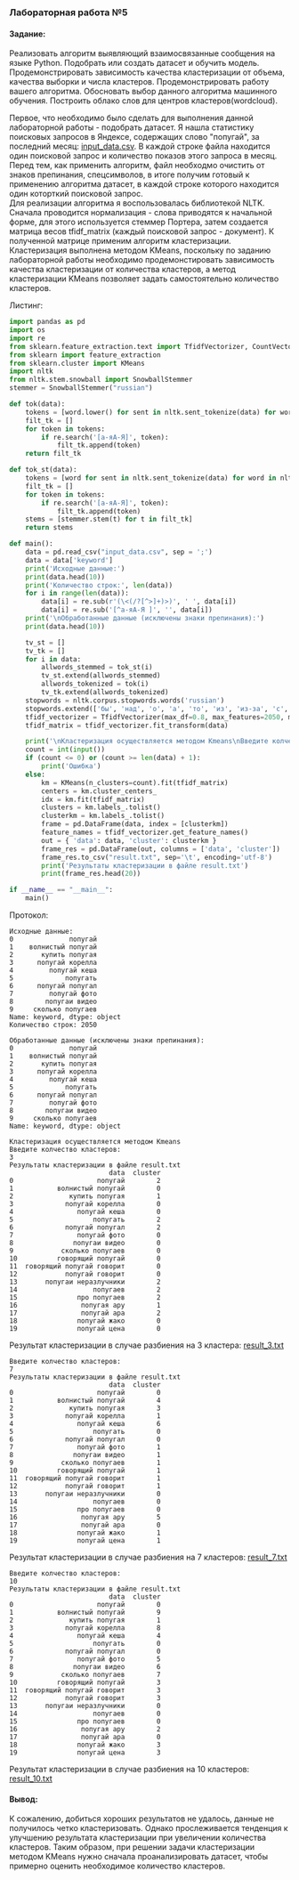 ### Лабораторная работа №5   
#### Задание:   
Реализовать алгоритм выявляющий взаимосвязанные сообщения на языке Python. Подобрать или создать датасет и обучить модель. Продемонстрировать зависимость качества кластеризации от объема, качества выборки и числа кластеров. Продемонстрировать работу вашего алгоритма. Обосновать выбор данного алгоритма машинного обучения. Построить облако слов для центров кластеров(wordcloud).
   
Первое, что необходимо было сделать для выполнения данной лабораторной работы - подобрать датасет. Я нашла статистику поисковых запросов в Яндексе, содержащих слово "попугай", за последний месяц: [input_data.csv](https://github.com/marysom/python/blob/master/ai/lw5/input_data.csv). В каждой строке файла находится один поисковой запрос и количество показов этого запроса в месяц. Перед тем, как применить алгоритм, файл необходмо очистить от знаков препинания, спецсимволов, в итоге получим готовый к применению алгоритма датасет, в каждой строке которого находится  один которткий поисковой запрос.      
Для реализации алгоритма я воспользовалась библиотекой NLTK. Сначала проводится нормализация -  слова приводятся к начальной форме, для этого используется стеммер Портера, затем создается матрица весов tfidf_matrix (каждый поисковой запрос -  документ). К полученной матрице применим алгоритм кластеризации.
Кластеризация выполнена методом KMeans, поскольку по заданию лабораторной работы необходимо продемонстировать зависимость качества кластеризации от количества кластеров, а метод кластеризации KMeans позволяет задать самостоятельно количество кластеров.

Листинг:   
``` python
import pandas as pd
import os
import re
from sklearn.feature_extraction.text import TfidfVectorizer, CountVectorizer
from sklearn import feature_extraction
from sklearn.cluster import KMeans
import nltk
from nltk.stem.snowball import SnowballStemmer
stemmer = SnowballStemmer("russian")

def tok(data):
    tokens = [word.lower() for sent in nltk.sent_tokenize(data) for word in nltk.word_tokenize(sent)]
    filt_tk = []
    for token in tokens:
        if re.search('[а-яА-Я]', token):
            filt_tk.append(token)
    return filt_tk

def tok_st(data):
    tokens = [word for sent in nltk.sent_tokenize(data) for word in nltk.word_tokenize(sent)]
    filt_tk = []
    for token in tokens:
        if re.search('[а-яА-Я]', token):
            filt_tk.append(token)
    stems = [stemmer.stem(t) for t in filt_tk]
    return stems

def main():
    data = pd.read_csv("input_data.csv", sep = ';')
    data = data['keyword']
    print('Исходные данные:')
    print(data.head(10))
    print('Количество строк:', len(data))
    for i in range(len(data)):
        data[i] = re.sub(r'(\<(/?[^>]+)>)', ' ', data[i])
        data[i] = re.sub('[^а-яА-Я ]', '', data[i])
    print('\nОбработанные данные (исключены знаки препинания):')    
    print(data.head(10))   

    tv_st = []
    tv_tk = []
    for i in data:
        allwords_stemmed = tok_st(i)
        tv_st.extend(allwords_stemmed)
        allwords_tokenized = tok(i)
        tv_tk.extend(allwords_tokenized)
    stopwords = nltk.corpus.stopwords.words('russian')
    stopwords.extend(['бы', 'над', 'о', 'а', 'то', 'из', 'из-за', 'с', 'за', 'для', 'что', 'это', 'так', 'вот', 'быть', 'как', 'в', 'к', 'на'])
    tfidf_vectorizer = TfidfVectorizer(max_df=0.8, max_features=2050, min_df=0.01, stop_words=stopwords, use_idf=True, tokenizer=tok_st, ngram_range=(1,2))
    tfidf_matrix = tfidf_vectorizer.fit_transform(data)

    print('\nКластеризация осуществляется методом Kmeans\nВведите колчество кластеров:')
    count = int(input())
    if (count <= 0) or (count >= len(data) + 1):
        print('Ошибка')
    else:
        km = KMeans(n_clusters=count).fit(tfidf_matrix)
        centers = km.cluster_centers_
        idx = km.fit(tfidf_matrix)
        clusters = km.labels_.tolist()
        clusterkm = km.labels_.tolist()
        frame = pd.DataFrame(data, index = [clusterkm])
        feature_names = tfidf_vectorizer.get_feature_names()
        out = { 'data': data, 'cluster': clusterkm }
        frame_res = pd.DataFrame(out, columns = ['data', 'cluster'])
        frame_res.to_csv("result.txt", sep='\t', encoding='utf-8')
        print('Результаты кластеризации в файле result.txt')
        print(frame_res.head(20))

if __name__ == "__main__":
    main()
```

Протокол:   
```
Исходные данные:
0              попугай
1    волнистый попугай
2       купить попугая
3      попугай корелла
4         попугай кеша
5             попугать
6      попугай попугал
7         попугай фото
8        попугаи видео
9     сколько попугаев
Name: keyword, dtype: object
Количество строк: 2050

Обработанные данные (исключены знаки препинания):
0              попугай
1    волнистый попугай
2       купить попугая
3      попугай корелла
4         попугай кеша
5             попугать
6      попугай попугал
7         попугай фото
8        попугаи видео
9     сколько попугаев
Name: keyword, dtype: object

Кластеризация осуществляется методом Kmeans
Введите колчество кластеров:
3
Результаты кластеризации в файле result.txt
                         data  cluster
0                     попугай        2
1           волнистый попугай        0
2              купить попугая        1
3             попугай корелла        0
4                попугай кеша        0
5                    попугать        2
6             попугай попугал        2
7                попугай фото        0
8               попугаи видео        0
9            сколько попугаев        0
10          говорящий попугай        0
11  говорящий попугай говорит        0
12            попугай говорит        0
13       попугаи неразлучники        2
14                   попугаев        2
15               про попугаев        2
16                попугая ару        1
17                попугай ара        2
18               попугай жако        0
19               попугай цена        0
```
Результат кластеризации в случае разбиения на 3 кластера: [result_3.txt](https://github.com/marysom/python/blob/master/ai/lw5/result_3.txt)
```
Введите колчество кластеров:
7
Результаты кластеризации в файле result.txt
                         data  cluster
0                     попугай        0
1           волнистый попугай        4
2              купить попугая        3
3             попугай корелла        1
4                попугай кеша        6
5                    попугать        0
6             попугай попугал        0
7                попугай фото        1
8               попугаи видео        1
9            сколько попугаев        1
10          говорящий попугай        1
11  говорящий попугай говорит        1
12            попугай говорит        1
13       попугаи неразлучники        0
14                   попугаев        0
15               про попугаев        0
16                попугая ару        5
17                попугай ара        0
18               попугай жако        1
19               попугай цена        1
```
Результат кластеризации в случае разбиения на 7 кластеров: [result_7.txt](https://github.com/marysom/python/blob/master/ai/lw5/result_7.txt)
```
Введите колчество кластеров:
10
Результаты кластеризации в файле result.txt
                         data  cluster
0                     попугай        0
1           волнистый попугай        9
2              купить попугая        1
3             попугай корелла        8
4                попугай кеша        4
5                    попугать        0
6             попугай попугал        0
7                попугай фото        5
8               попугаи видео        6
9            сколько попугаев        7
10          говорящий попугай        3
11  говорящий попугай говорит        3
12            попугай говорит        3
13       попугаи неразлучники        0
14                   попугаев        0
15               про попугаев        0
16                попугая ару        2
17                попугай ара        0
18               попугай жако        3
19               попугай цена        3
```
Результат кластеризации в случае разбиения на 10 кластеров: [result_10.txt](https://github.com/marysom/python/blob/master/ai/lw5/result_10.txt)

#### Вывод:   
К сожалению, добиться хороших результатов не удалось, данные не получилось четко кластеризовать. Однако прослеживается тенденция к улучшению результата кластеризации при увеличении количества кластеров. Таким образом, при решении задачи кластеризации методом KMeans нужно сначала проанализировать датасет, чтобы примерно оценить необходимое количество кластеров.
